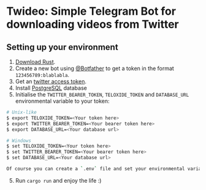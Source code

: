 # Twideo: Simple Telegram Bot for downloading videos from Twitter

## Setting up your environment
 1. [Download Rust](http://rustup.rs/).
 2. Create a new bot using [@Botfather](https://t.me/botfather) to get a token in the format `123456789:blablabla`.
 3. Get an [twitter access token](https://developer.twitter.com/en/apply-for-access).
 4. Install [PostgreSQL](https://www.postgresql.org/download/) database
 5. Initialise the `TWITTER_BEARER_TOKEN`, `TELOXIDE_TOKEN` and `DATABASE_URL` environmental variable to your token:
```bash
# Unix-like
$ export TELOXIDE_TOKEN=<Your token here>
$ export TWITTER_BEARER_TOKEN=<Your bearer token here>
$ export DATABASE_URL=<Your database url>

# Windows
$ set TELOXIDE_TOKEN=<Your token here>
$ set TWITTER_BEARER_TOKEN=<Your bearer token here>
$ set DATABASE_URL=<Your database url>

Of course you can create a `.env` file and set your environmental variables there.
```
5. Run `cargo run` and enjoy the life :)
